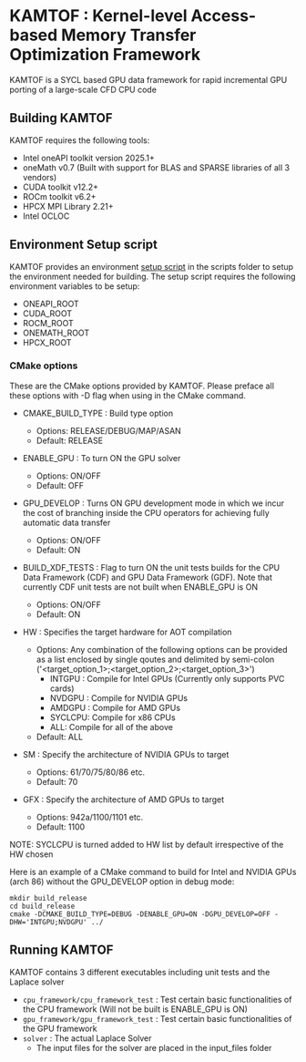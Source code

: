 # KAMTOF : Kernel-level Access-based Memory Transfer Optimization Framework

KAMTOF is a SYCL based GPU data framework for rapid incremental GPU porting of a large-scale CFD CPU code

## Building KAMTOF

KAMTOF requires the following tools:
- Intel oneAPI toolkit version 2025.1+
- oneMath v0.7 (Built with support for BLAS and SPARSE libraries of all 3 vendors)
- CUDA toolkit v12.2+
- ROCm toolkit v6.2+
- HPCX MPI Library 2.21+
- Intel OCLOC

## Environment Setup script

KAMTOF provides an environment [setup script](scripts/setup_env.sh) in the scripts folder to setup the environment needed for building. The setup script requires the following environment variables to be setup:
- ONEAPI_ROOT
- CUDA_ROOT
- ROCM_ROOT
- ONEMATH_ROOT
- HPCX_ROOT


### CMake options

These are the CMake options provided by KAMTOF. Please preface all these options with -D flag when using in the CMake command.

- CMAKE_BUILD_TYPE : Build type option
  - Options: RELEASE/DEBUG/MAP/ASAN
  - Default: RELEASE 

- ENABLE_GPU : To turn ON the GPU solver
  - Options: ON/OFF
  - Default: OFF
 
- GPU_DEVELOP : Turns ON GPU development mode in which we incur the cost of branching inside the CPU operators for achieving fully automatic data transfer
  - Options: ON/OFF
  - Default: ON
 
- BUILD_XDF_TESTS :  Flag to turn ON the unit tests builds for the CPU Data Framework (CDF) and GPU Data Framework (GDF). Note that currently CDF unit tests are not built when ENABLE_GPU is ON
  - Options: ON/OFF
  - Default: ON

- HW : Specifies the target hardware for AOT compilation
  - Options: Any combination of the following options can be provided as a list enclosed by single qoutes and delimited by semi-colon ('<target_option_1>;<target_option_2>;<target_option_3>') 
    - INTGPU : Compile for Intel GPUs (Currently only supports PVC cards)
    - NVDGPU : Compile for NVIDIA GPUs
    - AMDGPU : Compile for AMD GPUs
    - SYCLCPU: Compile for x86 CPUs
    - ALL: Compile for all of the above
  - Default: ALL
 
- SM : Specify the architecture of NVIDIA GPUs to target
  - Options: 61/70/75/80/86 etc.
  - Default: 70
 
- GFX : Specify the architecture of AMD GPUs to target
  - Options: 942a/1100/1101 etc.
  - Default: 1100
 
NOTE: SYCLCPU is turned added to HW list by default irrespective of the HW chosen 
 
Here is an example of a CMake command to build for Intel and NVIDIA GPUs (arch 86) without the GPU_DEVELOP option in debug mode:

```
mkdir build_release
cd build_release
cmake -DCMAKE_BUILD_TYPE=DEBUG -DENABLE_GPU=ON -DGPU_DEVELOP=OFF -DHW='INTGPU;NVDGPU' ../  
```

## Running KAMTOF

KAMTOF contains 3 different executables including unit tests and the Laplace solver 
- `cpu_framework/cpu_framework_test` : Test certain basic functionalities of the CPU framework (Will not be built is ENABLE_GPU is ON)
- `gpu_framework/gpu_framework_test` : Test certain basic functionalities of the GPU framework
- `solver` : The actual Laplace Solver
  - The input files for the solver are placed in the input_files folder
